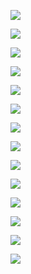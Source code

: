 ![](https://www.nta.go.jp/tmp/e2dcf86d-98e8-4aaf-bf82-f6d28e089e5f/images/989675c8889a6c2b3fd39fd724a7b8024006c0076a43c9fa0c742d64f3f30267.jpg)

![](https://www.nta.go.jp/tmp/e2dcf86d-98e8-4aaf-bf82-f6d28e089e5f/images/19bf52c90fbe30fc4e668c193b2e2032745a37a871557351650994fbebcc266e.jpg)

![](https://www.nta.go.jp/tmp/e2dcf86d-98e8-4aaf-bf82-f6d28e089e5f/images/be3803baab309c0e2f423d2c7da4803812e630270ebc58af6e82f0a4e32624f3.jpg)

![](https://www.nta.go.jp/tmp/e2dcf86d-98e8-4aaf-bf82-f6d28e089e5f/images/2d1f25766ef78f63296e75e1cabe3f8b5f08563b8eb9371b60f060a3952a4410.jpg)

![](https://www.nta.go.jp/tmp/e2dcf86d-98e8-4aaf-bf82-f6d28e089e5f/images/ef53a7147e1414975187b681d6728b687648705e0d09cbebede65235276e3838.jpg)

![](https://www.nta.go.jp/tmp/e2dcf86d-98e8-4aaf-bf82-f6d28e089e5f/images/df5a86c22a619fc3e7c45b9879eb308fa20f1f1b1f5483810a9f4a46cdbf9641.jpg)

![](https://www.nta.go.jp/tmp/e2dcf86d-98e8-4aaf-bf82-f6d28e089e5f/images/06075b994206e08022c53db95b5d219bb0fa878b36bb27ca10de7f73408edcd1.jpg)

![](https://www.nta.go.jp/tmp/e2dcf86d-98e8-4aaf-bf82-f6d28e089e5f/images/430544692b5d4050d736e074d230bcd49a203d373e18e63809fa53e13a096236.jpg)

![](https://www.nta.go.jp/tmp/e2dcf86d-98e8-4aaf-bf82-f6d28e089e5f/images/0eccb26b719b01ab71858bb4287decde84e0e75e49f6477cee82e9e28f2f76e8.jpg)

![](https://www.nta.go.jp/tmp/e2dcf86d-98e8-4aaf-bf82-f6d28e089e5f/images/99cd3ec8937e79f0724ed4d8ef8c811f3beabbfc1bef8733358040465534b76c.jpg)

![](https://www.nta.go.jp/tmp/e2dcf86d-98e8-4aaf-bf82-f6d28e089e5f/images/530e726566d902225e89c1509a431e9abd0eb52c396214bd145b8a6c25e66aba.jpg)

![](https://www.nta.go.jp/tmp/e2dcf86d-98e8-4aaf-bf82-f6d28e089e5f/images/c9980e5b829b0476fbc66446548b578bfff5da026b53039fdccb963a5c24ccbd.jpg)

![](https://www.nta.go.jp/tmp/e2dcf86d-98e8-4aaf-bf82-f6d28e089e5f/images/9a034ec2f4c7e1300a30085e0ba87824af5817e093cc15fdbddd7c78e18fbc77.jpg)

![](https://www.nta.go.jp/tmp/e2dcf86d-98e8-4aaf-bf82-f6d28e089e5f/images/79aeff06e0742a855a0a89f1237232110fe42600d35ee94b8196fe93ee2bcbee.jpg)